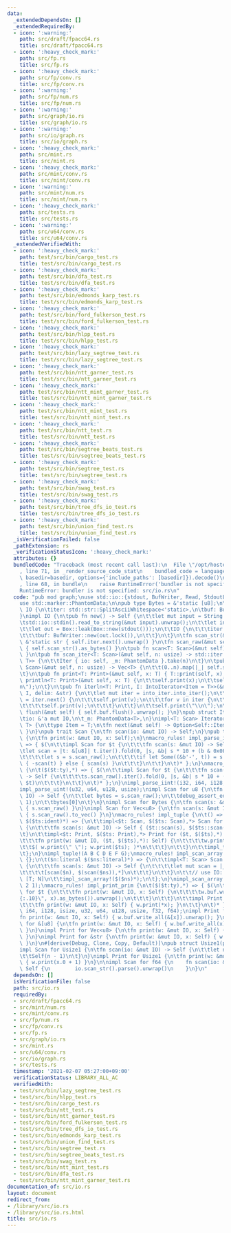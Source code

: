 ```yaml
---
data:
  _extendedDependsOn: []
  _extendedRequiredBy:
  - icon: ':warning:'
    path: src/draft/fpacc64.rs
    title: src/draft/fpacc64.rs
  - icon: ':heavy_check_mark:'
    path: src/fp.rs
    title: src/fp.rs
  - icon: ':heavy_check_mark:'
    path: src/fp/conv.rs
    title: src/fp/conv.rs
  - icon: ':warning:'
    path: src/fp/num.rs
    title: src/fp/num.rs
  - icon: ':warning:'
    path: src/graph/io.rs
    title: src/graph/io.rs
  - icon: ':warning:'
    path: src/io/graph.rs
    title: src/io/graph.rs
  - icon: ':heavy_check_mark:'
    path: src/mint.rs
    title: src/mint.rs
  - icon: ':heavy_check_mark:'
    path: src/mint/conv.rs
    title: src/mint/conv.rs
  - icon: ':warning:'
    path: src/mint/num.rs
    title: src/mint/num.rs
  - icon: ':heavy_check_mark:'
    path: src/tests.rs
    title: src/tests.rs
  - icon: ':warning:'
    path: src/u64/conv.rs
    title: src/u64/conv.rs
  _extendedVerifiedWith:
  - icon: ':heavy_check_mark:'
    path: test/src/bin/cargo_test.rs
    title: test/src/bin/cargo_test.rs
  - icon: ':heavy_check_mark:'
    path: test/src/bin/dfa_test.rs
    title: test/src/bin/dfa_test.rs
  - icon: ':heavy_check_mark:'
    path: test/src/bin/edmonds_karp_test.rs
    title: test/src/bin/edmonds_karp_test.rs
  - icon: ':heavy_check_mark:'
    path: test/src/bin/ford_fulkerson_test.rs
    title: test/src/bin/ford_fulkerson_test.rs
  - icon: ':heavy_check_mark:'
    path: test/src/bin/hlpp_test.rs
    title: test/src/bin/hlpp_test.rs
  - icon: ':heavy_check_mark:'
    path: test/src/bin/lazy_segtree_test.rs
    title: test/src/bin/lazy_segtree_test.rs
  - icon: ':heavy_check_mark:'
    path: test/src/bin/ntt_garner_test.rs
    title: test/src/bin/ntt_garner_test.rs
  - icon: ':heavy_check_mark:'
    path: test/src/bin/ntt_mint_garner_test.rs
    title: test/src/bin/ntt_mint_garner_test.rs
  - icon: ':heavy_check_mark:'
    path: test/src/bin/ntt_mint_test.rs
    title: test/src/bin/ntt_mint_test.rs
  - icon: ':heavy_check_mark:'
    path: test/src/bin/ntt_test.rs
    title: test/src/bin/ntt_test.rs
  - icon: ':heavy_check_mark:'
    path: test/src/bin/segtree_beats_test.rs
    title: test/src/bin/segtree_beats_test.rs
  - icon: ':heavy_check_mark:'
    path: test/src/bin/segtree_test.rs
    title: test/src/bin/segtree_test.rs
  - icon: ':heavy_check_mark:'
    path: test/src/bin/swag_test.rs
    title: test/src/bin/swag_test.rs
  - icon: ':heavy_check_mark:'
    path: test/src/bin/tree_dfs_io_test.rs
    title: test/src/bin/tree_dfs_io_test.rs
  - icon: ':heavy_check_mark:'
    path: test/src/bin/union_find_test.rs
    title: test/src/bin/union_find_test.rs
  _isVerificationFailed: false
  _pathExtension: rs
  _verificationStatusIcon: ':heavy_check_mark:'
  attributes: {}
  bundledCode: "Traceback (most recent call last):\n  File \"/opt/hostedtoolcache/Python/3.9.1/x64/lib/python3.9/site-packages/onlinejudge_verify/documentation/build.py\"\
    , line 71, in _render_source_code_stat\n    bundled_code = language.bundle(stat.path,\
    \ basedir=basedir, options={'include_paths': [basedir]}).decode()\n  File \"/opt/hostedtoolcache/Python/3.9.1/x64/lib/python3.9/site-packages/onlinejudge_verify/languages/user_defined.py\"\
    , line 68, in bundle\n    raise RuntimeError('bundler is not specified: {}'.format(path.as_posix()))\n\
    RuntimeError: bundler is not specified: src/io.rs\n"
  code: "pub mod graph;\nuse std::io::{stdout, BufWriter, Read, StdoutLock, Write};\n\
    use std::marker::PhantomData;\n\npub type Bytes = &'static [u8];\n\npub struct\
    \ IO {\n\titer: std::str::SplitAsciiWhitespace<'static>,\n\tbuf: BufWriter<StdoutLock<'static>>,\n\
    }\nimpl IO {\n\tpub fn new() -> Self {\n\t\tlet mut input = String::new();\n\t\
    \tstd::io::stdin().read_to_string(&mut input).unwrap();\n\t\tlet input = Box::leak(input.into_boxed_str());\n\
    \t\tlet out = Box::leak(Box::new(stdout()));\n\t\tIO {\n\t\t\titer: input.split_ascii_whitespace(),\n\
    \t\t\tbuf: BufWriter::new(out.lock()),\n\t\t}\n\t}\n\tfn scan_str(&mut self) ->\
    \ &'static str { self.iter.next().unwrap() }\n\tfn scan_raw(&mut self) -> Bytes\
    \ { self.scan_str().as_bytes() }\n\tpub fn scan<T: Scan>(&mut self) -> T { T::scan(self)\
    \ }\n\tpub fn scan_iter<T: Scan>(&mut self, n: usize) -> std::iter::Take<Iter<'_,\
    \ T>> {\n\t\tIter { io: self, _m: PhantomData }.take(n)\n\t}\n\tpub fn scan_vec<T:\
    \ Scan>(&mut self, n: usize) -> Vec<T> {\n\t\t(0..n).map(|_| self.scan()).collect()\n\
    \t}\n\tpub fn print<T: Print>(&mut self, x: T) { T::print(self, x); }\n\tpub fn\
    \ println<T: Print>(&mut self, x: T) {\n\t\tself.print(x);\n\t\tself.print(\"\\\
    n\");\n\t}\n\tpub fn iterln<T: Print, I: IntoIterator<Item = T>>(&mut self, into_iter:\
    \ I, delim: &str) {\n\t\tlet mut iter = into_iter.into_iter();\n\t\tif let Some(v)\
    \ = iter.next() {\n\t\t\tself.print(v);\n\t\t\tfor v in iter {\n\t\t\t\tself.print(delim);\n\
    \t\t\t\tself.print(v);\n\t\t\t}\n\t\t}\n\t\tself.print(\"\\n\");\n\t}\n\tpub fn\
    \ flush(&mut self) { self.buf.flush().unwrap(); }\n}\npub struct Iter<'a, T> {\n\
    \tio: &'a mut IO,\n\t_m: PhantomData<T>,\n}\nimpl<T: Scan> Iterator for Iter<'_,\
    \ T> {\n\ttype Item = T;\n\tfn next(&mut self) -> Option<Self::Item> { Some(self.io.scan())\
    \ }\n}\npub trait Scan {\n\tfn scan(io: &mut IO) -> Self;\n}\npub trait Print\
    \ {\n\tfn print(w: &mut IO, x: Self);\n}\nmacro_rules! impl_parse_iint {\n\t($($t:ty),*)\
    \ => { $(\n\t\timpl Scan for $t {\n\t\t\tfn scan(s: &mut IO) -> Self {\n\t\t\t\
    \tlet scan = |t: &[u8]| t.iter().fold(0, |s, &b| s * 10 + (b & 0x0F) as $t);\n\
    \t\t\t\tlet s = s.scan_raw();\n\t\t\t\tif let Some((&b'-', t)) = s.split_first()\
    \ { -scan(t) } else { scan(s) }\n\t\t\t}\n\t\t}\n\t)* };\n}\nmacro_rules! impl_parse_uint\
    \ {\n\t($($t:ty),*) => { $(\n\t\timpl Scan for $t {\n\t\t\tfn scan(s: &mut IO)\
    \ -> Self {\n\t\t\t\ts.scan_raw().iter().fold(0, |s, &b| s * 10 + (b & 0x0F) as\
    \ $t)\n\t\t\t}\n\t\t}\n\t)* };\n}\nimpl_parse_iint!(i32, i64, i128, isize);\n\
    impl_parse_uint!(u32, u64, u128, usize);\nimpl Scan for u8 {\n\tfn scan(s: &mut\
    \ IO) -> Self {\n\t\tlet bytes = s.scan_raw();\n\t\tdebug_assert_eq!(bytes.len(),\
    \ 1);\n\t\tbytes[0]\n\t}\n}\nimpl Scan for Bytes {\n\tfn scan(s: &mut IO) -> Self\
    \ { s.scan_raw() }\n}\nimpl Scan for Vec<u8> {\n\tfn scan(s: &mut IO) -> Self\
    \ { s.scan_raw().to_vec() }\n}\nmacro_rules! impl_tuple {\n\t() => {};\n\t($t:ident\
    \ $($ts:ident)*) => {\n\t\timpl<$t: Scan, $($ts: Scan),*> Scan for ($t, $($ts),*)\
    \ {\n\t\t\tfn scan(s: &mut IO) -> Self { ($t::scan(s), $($ts::scan(s)),*) }\n\t\
    \t}\n\t\timpl<$t: Print, $($ts: Print),*> Print for ($t, $($ts),*) {\n\t\t\t#[allow(non_snake_case)]\n\
    \t\t\tfn print(w: &mut IO, ($t, $($ts),*): Self) {\n\t\t\t\tw.print($t);\n\t\t\
    \t\t$( w.print(\" \"); w.print($ts); )*\n\t\t\t}\n\t\t}\n\t\timpl_tuple!($($ts)*);\n\
    \t};\n}\nimpl_tuple!(A B C D E F G);\nmacro_rules! impl_scan_array {\n\t() =>\
    \ {};\n\t($n:literal $($ns:literal)*) => {\n\t\timpl<T: Scan> Scan for [T; $n]\
    \ {\n\t\t\tfn scan(s: &mut IO) -> Self {\n\t\t\t\tlet mut scan = |_| T::scan(s);\n\
    \t\t\t\t[scan($n), $(scan($ns)),*]\n\t\t\t}\n\t\t}\n\t\t// use IO::iterln to print\
    \ [T; N]\n\t\timpl_scan_array!($($ns)*);\n\t};\n}\nimpl_scan_array!(7 6 5 4 3\
    \ 2 1);\nmacro_rules! impl_print_prim {\n\t($($t:ty),*) => { $(\n\t\timpl Print\
    \ for $t {\n\t\t\tfn print(w: &mut IO, x: Self) {\n\t\t\t\tw.buf.write_all(format!(\"\
    {:.10}\", x).as_bytes()).unwrap();\n\t\t\t}\n\t\t}\n\t\timpl Print for &$t {\n\
    \t\t\tfn print(w: &mut IO, x: Self) { w.print(*x); }\n\t\t}\n\t)* };\n}\nimpl_print_prim!(i32,\
    \ i64, i128, isize, u32, u64, u128, usize, f32, f64);\nimpl Print for u8 {\n\t\
    fn print(w: &mut IO, x: Self) { w.buf.write_all(&[x]).unwrap(); }\n}\nimpl Print\
    \ for &[u8] {\n\tfn print(w: &mut IO, x: Self) { w.buf.write_all(x).unwrap();\
    \ }\n}\nimpl Print for Vec<u8> {\n\tfn print(w: &mut IO, x: Self) { w.buf.write_all(&x).unwrap();\
    \ }\n}\nimpl Print for &str {\n\tfn print(w: &mut IO, x: Self) { w.print(x.as_bytes());\
    \ }\n}\n#[derive(Debug, Clone, Copy, Default)]\npub struct Usize1(pub usize);\n\
    impl Scan for Usize1 {\n\tfn scan(io: &mut IO) -> Self {\n\t\tlet n: usize = io.scan();\n\
    \t\tSelf(n - 1)\n\t}\n}\nimpl Print for Usize1 {\n\tfn print(w: &mut IO, x: Self)\
    \ { w.print(x.0 + 1) }\n}\n\nimpl Scan for f64 {\n    fn scan(io: &mut IO) ->\
    \ Self {\n        io.scan_str().parse().unwrap()\n    }\n}\n"
  dependsOn: []
  isVerificationFile: false
  path: src/io.rs
  requiredBy:
  - src/draft/fpacc64.rs
  - src/mint/num.rs
  - src/mint/conv.rs
  - src/fp/num.rs
  - src/fp/conv.rs
  - src/fp.rs
  - src/graph/io.rs
  - src/mint.rs
  - src/u64/conv.rs
  - src/io/graph.rs
  - src/tests.rs
  timestamp: '2021-02-07 05:27:00+09:00'
  verificationStatus: LIBRARY_ALL_AC
  verifiedWith:
  - test/src/bin/lazy_segtree_test.rs
  - test/src/bin/hlpp_test.rs
  - test/src/bin/cargo_test.rs
  - test/src/bin/ntt_test.rs
  - test/src/bin/ntt_garner_test.rs
  - test/src/bin/ford_fulkerson_test.rs
  - test/src/bin/tree_dfs_io_test.rs
  - test/src/bin/edmonds_karp_test.rs
  - test/src/bin/union_find_test.rs
  - test/src/bin/segtree_test.rs
  - test/src/bin/segtree_beats_test.rs
  - test/src/bin/swag_test.rs
  - test/src/bin/ntt_mint_test.rs
  - test/src/bin/dfa_test.rs
  - test/src/bin/ntt_mint_garner_test.rs
documentation_of: src/io.rs
layout: document
redirect_from:
- /library/src/io.rs
- /library/src/io.rs.html
title: src/io.rs
---
```

